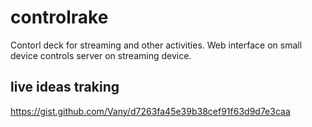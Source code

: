 # controlrake
Contorl deck for streaming and other activities. Web interface on small device controls server on streaming device.

## live ideas traking
https://gist.github.com/Vany/d7263fa45e39b38cef91f63d9d7e3caa
